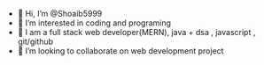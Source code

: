 - 👋 Hi, I’m @Shoaib5999
- 👀 I’m interested in coding and programing
- 🌱 I am a full stack web developer(MERN), java + dsa , javascript , git/github
- 💞️ I’m looking to collaborate on web development project


<!---
Shoaib5999/Shoaib5999 is a ✨ special ✨ repository because its `README.md` (this file) appears on your GitHub profile.
You can click the Preview link to take a look at your changes.
--->
